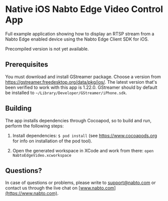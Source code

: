 # Native iOS Nabto Edge Video Control App

Full example application showing how to display an RTSP stream from a Nabto Edge enabled device using the Nabto Edge Client SDK for iOS.

Precompiled version is not yet available.

## Prerequisites

You must download and install GStreamer package. Choose a version from <https://gstreamer.freedesktop.org/data/pkg/ios/>. The latest version that's been verified to work with this app is 1.22.0. GStreamer should by default be installed to `~/Library/Developer/GStreamer/iPhone.sdk`.

## Building

The app installs dependencies through Cocoapod, so to build and run, perform the following steps:

1. Install dependencies: `$ pod install` (see https://www.cocoapods.org for info on installation of the pod tool).

2. Open the generated workspace in XCode and work from there: `open NabtoEdgeVideo.xcworkspace`

## Questions?

In case of questions or problems, please write to support@nabto.com or contact us through the live chat on [www.nabto.com](https://www.nabto.com).